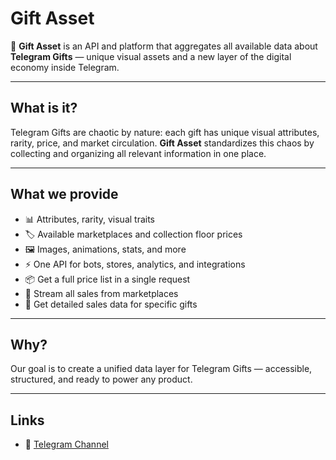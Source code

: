 # Gift Asset

🎁 **Gift Asset** is an API and platform that aggregates all available data about **Telegram Gifts** — unique visual assets and a new layer of the digital economy inside Telegram.

---

## What is it?

Telegram Gifts are chaotic by nature: each gift has unique visual attributes, rarity, price, and market circulation. **Gift Asset** standardizes this chaos by collecting and organizing all relevant information in one place.

---

## What we provide

- 📊 Attributes, rarity, visual traits
- 🏷️ Available marketplaces and collection floor prices
- 🖼️ Images, animations, stats, and more
- ⚡️ One API for bots, stores, analytics, and integrations
- 📦 Get a full price list in a single request
- 🔗 Stream all sales from marketplaces
- 🧩 Get detailed sales data for specific gifts

---

## Why?

Our goal is to create a unified data layer for Telegram Gifts — accessible, structured, and ready to power any product.

---

## Links

- 📡 [Telegram Channel](https://t.me/giftassetapi)
